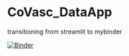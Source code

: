 # CoVasc_DataApp
transitioning from streamlit to mybinder

[![Binder](https://mybinder.org/badge_logo.svg)](https://mybinder.org/v2/gh/MercaderLabAnatomy/CoVasc_DataApp/HEAD)
